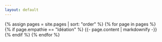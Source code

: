```yaml
---
layout: default
---
```


{% assign pages = site.pages | sort: "order" %}
{% for page in pages %}
 {% if page.empathie == "Idéation" %}
    {{- page.content | markdownify -}}
  {% endif %}
{% endfor %}
